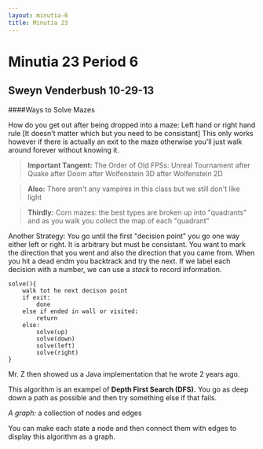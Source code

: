 ```yaml
---
layout: minutia-6
title: Minutia 23
---
```


Minutia 23 Period 6
======

Sweyn Venderbush 10-29-13
--------

####Ways to Solve Mazes

How do you get out after being dropped into a maze: Left hand or right hand rule [It doesn't matter which but you need to be consistant]
This only works however if there is actually an exit to the maze otherwise you'll just walk around forever without knowing it.

>**Important Tangent:**
>The Order of Old FPSs: Unreal Tournament after Quake after Doom after Wolfenstein 3D after Wolfenstein 2D

>**Also:** There aren't any vampires in this class but we still don't like light

>**Thirdly:** Corn mazes: the best types are broken up into "quadrants" and as you walk you collect the map of each "quadrant"

Another Strategy: You go until the first "decision point" you go one way either left or right.  It is arbitrary but must be consistant.  You want to mark the direction that you went and also the direction that you came from.  When you hit a dead endm you backtrack and try the next. 
If we label each decision with a number, we can use a *stack* to record information.  

    solve(){
        walk tot he next decison point
        if exit:
            done
        else if ended in wall or visited:
            return
        else:
            solve(up)
            solve(down)
            solve(left)
            solve(right)
    }

Mr. Z then showed us a Java implementation that he wrote 2 years ago.

This algorithm is an exampel of **Depth First Search (DFS).**  You go as deep down a path as possible and then try something else if that fails.

*A graph:* a collection of nodes and edges

You can make each state a node and then connect them with edges to display this algorithm as a graph.
